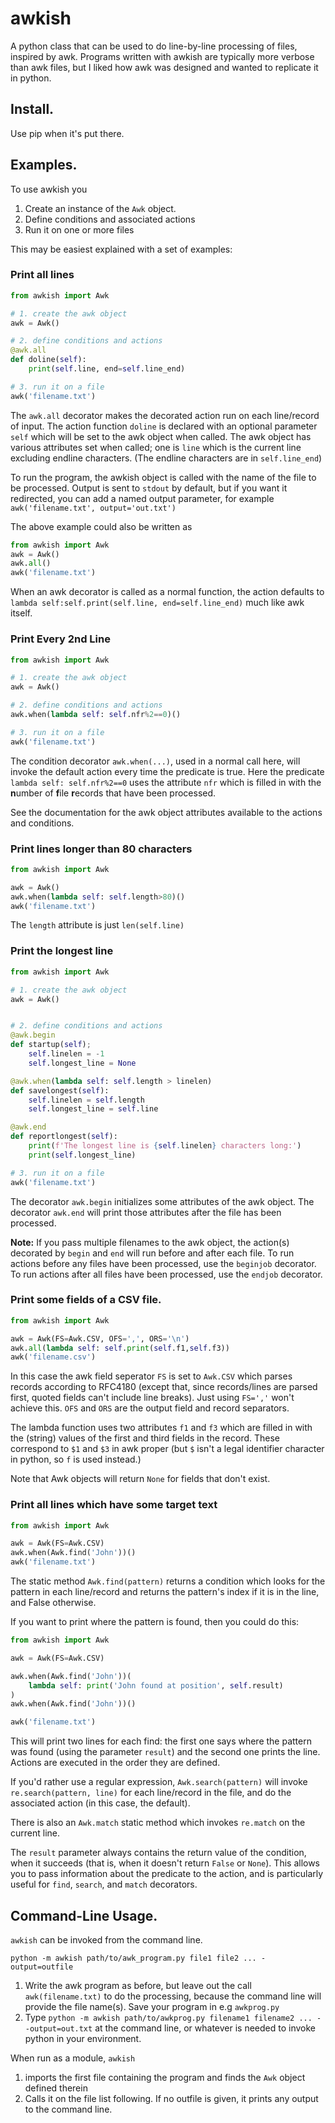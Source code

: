 # awkish

A python class that can be used to do line-by-line processing of files, inspired by awk.
Programs written with awkish are typically more verbose than awk files, but I liked how awk was designed and wanted to replicate it in python.

## Install.

Use pip when it's put there.

## Examples.

To use awkish you

1. Create an instance of the `Awk` object.
2. Define conditions and associated actions
3. Run it on one or more files

This may be easiest explained with a set of examples:

### Print all lines

```python
from awkish import Awk

# 1. create the awk object
awk = Awk()

# 2. define conditions and actions
@awk.all
def doline(self):
    print(self.line, end=self.line_end)

# 3. run it on a file
awk('filename.txt')
```

The `awk.all` decorator makes the decorated action run on each line/record of input.
The action function `doline` is declared with an optional parameter `self` which will be set to the awk object when called. The awk object has various
attributes set when called; one is `line` which is the current line excluding endline
characters. (The endline characters are in `self.line_end`)

To run the program, the awkish object is called with the name of the file to be processed. Output
is sent to `stdout` by default, but if you want it redirected, you can add a named output parameter, for example
`awk('filename.txt', output='out.txt')`

The above example could also be written as

```python
from awkish import Awk
awk = Awk()
awk.all()
awk('filename.txt')
```

When an awk decorator is called as a normal function, the action defaults to
`lambda self:self.print(self.line, end=self.line_end)` much like awk itself.

### Print Every 2nd Line

```python
from awkish import Awk

# 1. create the awk object
awk = Awk()

# 2. define conditions and actions
awk.when(lambda self: self.nfr%2==0)()

# 3. run it on a file
awk('filename.txt')
```

The condition decorator `awk.when(...)`, used in a normal call here, will invoke the default action every time the predicate
is true. Here the predicate `lambda self: self.nfr%2==0` uses the attribute `nfr`
which is filled in with the **n**umber of **f**ile **r**ecords that have been processed.

See the documentation for the awk object attributes available to the actions and conditions.

### Print lines longer than 80 characters

```python
from awkish import Awk

awk = Awk()
awk.when(lambda self: self.length>80)()
awk('filename.txt')
```

The `length` attribute is just `len(self.line)`

### Print the longest line

```python
from awkish import Awk

# 1. create the awk object
awk = Awk()


# 2. define conditions and actions
@awk.begin
def startup(self);
    self.linelen = -1
    self.longest_line = None

@awk.when(lambda self: self.length > linelen)
def savelongest(self):
    self.linelen = self.length
    self.longest_line = self.line

@awk.end
def reportlongest(self):
    print(f'The longest line is {self.linelen} characters long:')
    print(self.longest_line)

# 3. run it on a file
awk('filename.txt')
```

The decorator `awk.begin` initializes some attributes of the awk object. The decorator
`awk.end` will print those attributes after the file has been processed.

**Note:** If you pass multiple filenames to the awk object, the action(s) decorated
by `begin` and `end` will run before and after each file. To run actions before any files have been processed, use the `beginjob` decorator. To run actions after all files have been processed, use the `endjob` decorator.

### Print some fields of a CSV file.

```python
from awkish import Awk

awk = Awk(FS=Awk.CSV, OFS=',', ORS='\n')
awk.all(lambda self: self.print(self.f1,self.f3))
awk('filename.csv')
```

In this case the awk field seperator `FS` is set to `Awk.CSV` which
parses records according to RFC4180 (except that, since records/lines are parsed first, quoted fields can't include line breaks). Just using `FS=','` won't achieve this. `OFS` and `ORS` are the output field and record separators.

The lambda function uses two attributes `f1` and `f3` which are filled in
with the (string) values of the first and third fields in the record. These correspond
to `$1` and `$3` in awk proper (but `$` isn't a legal identifier character in python,
so `f` is used instead.)

Note that Awk objects will return `None` for fields that don't exist.

### Print all lines which have some target text

```python
from awkish import Awk

awk = Awk(FS=Awk.CSV)
awk.when(Awk.find('John'))()
awk('filename.txt')
```

The static method `Awk.find(pattern)` returns a condition which looks for the pattern in each line/record and returns the pattern's index if it is in the line, and False otherwise.

If you want to print where the pattern is found, then you could do this:

```python
from awkish import Awk

awk = Awk(FS=Awk.CSV)

awk.when(Awk.find('John'))(
    lambda self: print('John found at position', self.result)
)
awk.when(Awk.find('John'))()

awk('filename.txt')
```

This will print two lines for each find: the first one says where the pattern was
found (using the parameter `result`) and the second one prints the line. Actions are
executed in the order they are defined.

If you'd rather use a regular
expression, `Awk.search(pattern)` will invoke `re.search(pattern, line)` for
each line/record in the file, and do the associated action (in this case, the default).

There is also an `Awk.match` static method which invokes `re.match` on the current line.

The `result` parameter always contains the return value of the condition, when it
succeeds (that is, when it doesn't return `False` or `None`). This allows you to
pass information about the predicate to the action, and is particularly useful for
`find`, `search`, and `match` decorators.

## Command-Line Usage.

`awkish` can be invoked from the command line.

```
python -m awkish path/to/awk_program.py file1 file2 ... -output=outfile
```

1. Write the awk program as before, but leave out the call `awk(filename.txt)` to do the processing,
   because the command line will provide the file name(s). Save your program in
   e.g `awkprog.py`
2. Type `python -m awkish path/to/awkprog.py filename1 filename2 ... --output=out.txt` at the command line,
   or whatever is needed to invoke python in your environment.

When run as a module, `awkish`

1. imports the first file containing the program and finds the `Awk` object defined therein
2. Calls it on the file list following. If no outfile is given, it prints any output
   to the command line.
